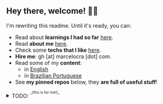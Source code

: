## Hey there, welcome! 👋🏽

I'm rewriting this readme. Until it's ready, you can:

- Read about **learnings I had so far** [here](https://bit.ly/40PVYPg).
- Read **about me** [here](https://bit.ly/40PMqDO).
- Check some **techs that I like** [here](./references.md).
- **Hire me**: gh [at] marcelocra [dot] com.
- Read some of my **content**:
  - in [English](https://bit.ly/4mp4rCK)
  - in [Brazilian Portuguese](https://marcelocra.dev/blog)
- See **my pinned repos** below, they **are full of useful stuff**!

<details>
  <summary>TODO: <sup><sup>_(this is for me!)_</sup></sup></summary>
 
- [ ] List my open source projects
- [ ] List other people's interesting projects
  - some can be found [here](./references.md)
- [ ] Add ways for people to sponsor my open source work
  - github sponsors
  - patreon
  - paypal
  - stripe?

</details>

